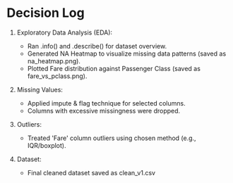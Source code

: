 
# Decision Log

1. Exploratory Data Analysis (EDA):
   - Ran .info() and .describe() for dataset overview.
   - Generated NA Heatmap to visualize missing data patterns (saved as na_heatmap.png).
   - Plotted Fare distribution against Passenger Class (saved as fare_vs_pclass.png).

2. Missing Values:
   - Applied impute & flag technique for selected columns.
   - Columns with excessive missingness were dropped.

3. Outliers:
   - Treated 'Fare' column outliers using chosen method (e.g., IQR/boxplot).

4. Dataset:
   - Final cleaned dataset saved as clean_v1.csv
